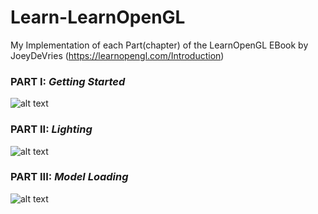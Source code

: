 # Learn-LearnOpenGL
My Implementation of each Part(chapter) of the LearnOpenGL EBook by JoeyDeVries  (https://learnopengl.com/Introduction)

### PART I: *Getting Started*
![alt text](https://github.com/tic-tacs/Learn-LearnOpenGL/blob/main/DemoGifs/Part1.gif) 

### PART II: *Lighting*
![alt text](https://github.com/tic-tacs/Learn-LearnOpenGL/blob/main/DemoGifs/Part2.gif?raw=true) 

### PART III: *Model Loading*
![alt text](https://github.com/tic-tacs/Learn-LearnOpenGL/blob/main/DemoGifs/Part3.gif?raw=true) 
